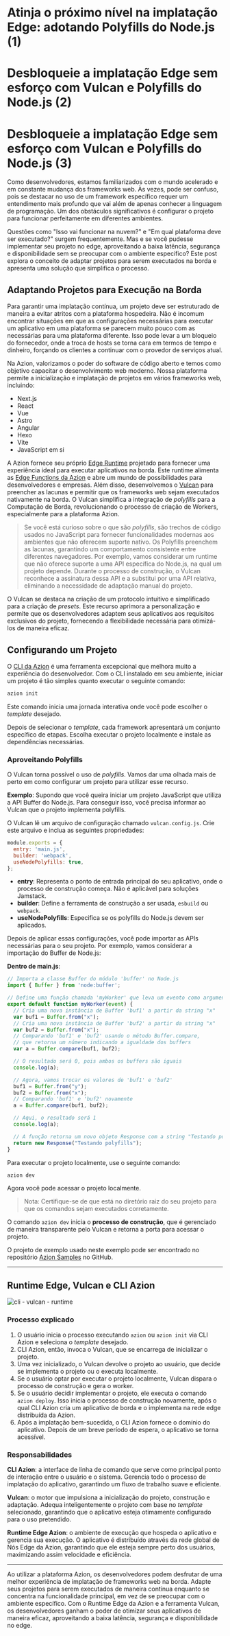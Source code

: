 # Atinja o próximo nível na implatação Edge: adotando Polyfills do Node.js (1)
# Desbloqueie a implatação Edge sem esforço com Vulcan e Polyfills do Node.js (2)
# Desbloqueie a implatação Edge sem esforço com Vulcan e Polyfills do Node.js (3)

Como desenvolvedores, estamos familiarizados com o mundo acelerado e em constante mudança dos frameworks web. Às vezes, pode ser confuso, pois se destacar no uso de um framework específico requer um entendimento mais profundo que vai além de apenas conhecer a linguagem de programação. Um dos obstáculos significativos é configurar o projeto para funcionar perfeitamente em diferentes ambientes.

Questões como "Isso vai funcionar na nuvem?" e "Em qual plataforma deve ser executado?" surgem frequentemente. Mas e se você pudesse implementar seu projeto no edge, aproveitando a baixa latência, segurança e disponibilidade sem se preocupar com o ambiente específico? Este post explora o conceito de adaptar projetos para serem executados na borda e apresenta uma solução que simplifica o processo.

## Adaptando Projetos para Execução na Borda

Para garantir uma implatação contínua, um projeto deve ser estruturado de maneira a evitar atritos com a plataforma hospedeira. Não é incomum encontrar situações em que as configurações necessárias para executar um aplicativo em uma plataforma se parecem muito pouco com as necessárias para uma plataforma diferente. Isso pode levar a um bloqueio do fornecedor, onde a troca de hosts se torna cara em termos de tempo e dinheiro, forçando os clientes a continuar com o provedor de serviços atual.

Na Azion, valorizamos o poder do software de código aberto e temos como objetivo capacitar o desenvolvimento web moderno. Nossa plataforma permite a inicialização e implatação de projetos em vários frameworks web, incluindo:

- Next.js
- React
- Vue
- Astro
- Angular
- Hexo
- Vite
- JavaScript em si

A Azion fornece seu próprio [Edge Runtime]() projetado para fornecer uma experiência ideal para executar aplicativos na borda. Este runtime alimenta as [Edge Functions da Azion]() e abre um mundo de possibilidades para desenvolvedores e empresas. Além disso, desenvolvemos o [Vulcan]() para preencher as lacunas e permitir que os frameworks web sejam executados nativamente na borda. O Vulcan simplifica a integração de *polyfills* para a Computação de Borda, revolucionando o processo de criação de Workers, especialmente para a plataforma Azion.

> Se você está curioso sobre o que são *polyfills*, são trechos de código usados no JavaScript para fornecer funcionalidades modernas aos ambientes que não oferecem suporte nativo. Os Polyfills preenchem as lacunas, garantindo um comportamento consistente entre diferentes navegadores. Por exemplo, vamos considerar um runtime que não oferece suporte a uma API específica do Node.js, na qual um projeto depende. Durante o processo de construção, o Vulcan reconhece a assinatura dessa API e a substitui por uma API relativa, eliminando a necessidade de adaptação manual do projeto.

O Vulcan se destaca na criação de um protocolo intuitivo e simplificado para a criação de *presets*. Este recurso aprimora a personalização e permite que os desenvolvedores adaptem seus aplicativos aos requisitos exclusivos do projeto, fornecendo a flexibilidade necessária para otimizá-los de maneira eficaz.

## Configurando um Projeto

O [CLI da Azion]() é uma ferramenta excepcional que melhora muito a experiência do desenvolvedor. Com o CLI instalado em seu ambiente, iniciar um projeto é tão simples quanto executar o seguinte comando:

```bash
azion init
```
Este comando inicia uma jornada interativa onde você pode escolher o *template* desejado.

Depois de selecionar o *template*, cada framework apresentará um conjunto específico de etapas. Escolha executar o projeto localmente e instale as dependências necessárias.

### Aproveitando Polyfills

O Vulcan torna possível o uso de *polyfills*. Vamos dar uma olhada mais de perto em como configurar um projeto para utilizar esse recurso.

**Exemplo**: Supondo que você queira iniciar um projeto JavaScript que utiliza a API Buffer do Node.js. Para conseguir isso, você precisa informar ao Vulcan que o projeto implementa polyfills.

O Vulcan lê um arquivo de configuração chamado `vulcan.config.js`. Crie este arquivo e inclua as seguintes propriedades:

```js
module.exports = {
  entry: 'main.js',
  builder: 'webpack',
  useNodePolyfills: true,
};
```

- **entry**: Representa o ponto de entrada principal do seu aplicativo, onde o processo de construção começa. Não é aplicável para soluções Jamstack.
- **builder**: Define a ferramenta de construção a ser usada, `esbuild` ou `webpack`.
- **useNodePolyfills**: Especifica se os polyfills do Node.js devem ser aplicados.

Depois de aplicar essas configurações, você pode importar as APIs necessárias para o seu projeto. Por exemplo, vamos considerar a importação do Buffer de Node.js:

**Dentro de main.js**:

```js
// Importa a classe Buffer do módulo 'buffer' no Node.js
import { Buffer } from 'node:buffer';

// Define uma função chamada 'myWorker' que leva um evento como argumento
export default function myWorker(event) {
  // Cria uma nova instância de Buffer 'buf1' a partir da string "x"
  var buf1 = Buffer.from("x");
  // Cria uma nova instância de Buffer 'buf2' a partir da string "x"
  var buf2 = Buffer.from("x");
  // Comparando 'buf1' e 'buf2' usando o método Buffer.compare,
  // que retorna um número indicando a igualdade dos buffers
  var a = Buffer.compare(buf1, buf2);

  // O resultado será 0, pois ambos os buffers são iguais
  console.log(a);

  // Agora, vamos trocar os valores de 'buf1' e 'buf2'
  buf1 = Buffer.from("y");
  buf2 = Buffer.from("x");
  // Comparando 'buf1' e 'buf2' novamente
  a = Buffer.compare(buf1, buf2);

  // Aqui, o resultado será 1
  console.log(a);

  // A função retorna um novo objeto Response com a string "Testando polyfills de buffer"
  return new Response("Testando polyfills");
}
```

Para executar o projeto localmente, use o seguinte comando:

```bash 
azion dev
```

Agora você pode acessar o projeto localmente.

> Nota: Certifique-se de que está no diretório raiz do seu projeto para que os comandos sejam executados corretamente.

O comando `azion dev` inicia o **processo de construção**, que é gerenciado de maneira transparente pelo Vulcan e retorna a porta para acessar o projeto.

O projeto de exemplo usado neste exemplo pode ser encontrado no repositório [Azion Samples](https://github.com/aziontech/azion-samples/tree/dev/samples/polyfills/buffer) no GitHub.

---

## Runtime Edge, Vulcan e CLI Azion

![cli - vulcan - runtime ](cli-vulcan-runtime.png)

### Processo explicado 

1. O usuário inicia o processo executando `azion` ou `azion init` via CLI Azion e seleciona o *template* desejado.
2. CLI Azion, então, invoca o Vulcan, que se encarrega de inicializar o projeto.
3. Uma vez inicializado, o Vulcan devolve o projeto ao usuário, que decide se implementa o projeto ou o executa localmente.
4. Se o usuário optar por executar o projeto localmente, Vulcan dispara o processo de construção e gera o worker.
5. Se o usuário decidir implementar o projeto, ele executa o comando `azion deploy`. Isso inicia o processo de construção novamente, após o qual CLI Azion cria um aplicativo de borda e o implementa na rede edge distribuída da Azion.
6. Após a implatação bem-sucedida, o CLI Azion fornece o domínio do aplicativo. Depois de um breve período de espera, o aplicativo se torna acessível.

### Responsabilidades 

**CLI Azion**: a interface de linha de comando que serve como principal ponto de interação entre o usuário e o sistema. Gerencia todo o processo de implatação do aplicativo, garantindo um fluxo de trabalho suave e eficiente.

**Vulcan**: o motor que impulsiona a inicialização do projeto, construção e adaptação. Adequa inteligentemente o projeto com base no *template* selecionado, garantindo que o aplicativo esteja otimamente configurado para o uso pretendido.

**Runtime Edge Azion**: o ambiente de execução que hospeda o aplicativo e gerencia sua execução. O aplicativo é distribuído através da rede global de Nós Edge da Azion, garantindo que ele esteja sempre perto dos usuários, maximizando assim velocidade e eficiência.

---

Ao utilizar a plataforma Azion, os desenvolvedores podem desfrutar de uma melhor experiência de implatação de frameworks web na borda. Adapte seus projetos para serem executados de maneira contínua enquanto se concentra na funcionalidade principal, em vez de se preocupar com o ambiente específico. Com o Runtime Edge da Azion e a ferramenta Vulcan, os desenvolvedores ganham o poder de otimizar seus aplicativos de maneira eficaz, aproveitando a baixa latência, segurança e disponibilidade no edge.
